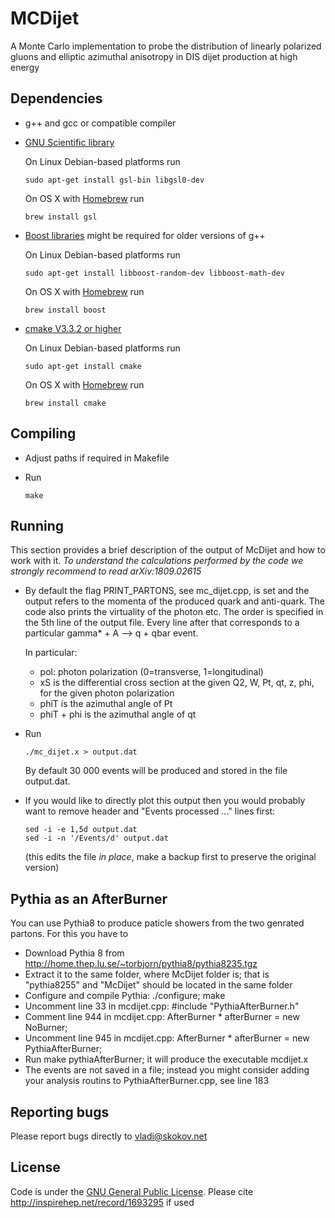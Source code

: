 # MCDijet

A Monte Carlo  implementation to probe the distribution of linearly polarized gluons and
elliptic azimuthal anisotropy in DIS dijet production at high energy

## Dependencies

* g++ and gcc or compatible compiler 

* [GNU Scientific library](https://www.gnu.org/software/gsl/)

	On Linux Debian-based platforms run 

	```
	sudo apt-get install gsl-bin libgsl0-dev 
	```

	On OS X with [Homebrew](https://github.com/Homebrew) run 

	```
	brew install gsl 
	```

* [Boost libraries](https://www.boost.org) might be required for older versions of g++  

	On Linux Debian-based platforms run 
	
	```
	sudo apt-get install libboost-random-dev libboost-math-dev  
	```

	On OS X with [Homebrew](https://github.com/Homebrew) run 
	
	```
	brew install boost 
	```

* [cmake V3.3.2 or higher](https://cmake.org)
	
	On Linux Debian-based platforms run 
	
	```
	sudo apt-get install cmake 
	```

	On OS X with [Homebrew](https://github.com/Homebrew) run 
	
	```
	brew install cmake
	```

## Compiling 

* Adjust paths if required in Makefile 

* Run 
	
	```
	make
	```


## Running 


This section provides a brief description of the output of McDijet and
how to work with it. _To understand the calculations performed by the code 
we strongly recommend to read arXiv:1809.02615_  

* By default the flag PRINT\_PARTONS, see mc\_dijet.cpp, is set and the output refers to
  the momenta of the produced quark and anti-quark. The code also
  prints the virtuality of the photon etc.
  The order is specified in the 5th line of the output file. Every
  line after that corresponds to a particular gamma\* + A --> q + qbar
  event.

  In particular:
  	- pol: photon polarization (0=transverse, 1=longitudinal)
  	- xS is the differential cross section at the given Q2, W, Pt,
	qt, z, phi, for the given photon polarization
	- phiT is the azimuthal angle of Pt
	- phiT + phi is the azimuthal angle of qt

* Run  

	```
	./mc_dijet.x > output.dat
	```
  By default 30 000 events will be produced and stored in the file output.dat. 

* If you would like to directly plot this output then you would
  probably want to remove header and "Events processed ..."
  lines first:

	```
  	sed -i -e 1,5d output.dat
  	sed -i -n '/Events/d' output.dat
   	```
  
  (this edits the file *in place*, make a backup first to preserve the
  original version)


## Pythia as an AfterBurner
You can use Pythia8 to produce paticle showers from the two genrated partons. 
For this you have to 

* Download Pythia 8 from http://home.thep.lu.se/~torbjorn/pythia8/pythia8235.tgz 
* Extract it to the same folder, where McDijet folder is; that is "pythia8255" and "McDijet"  should be located in the same folder
* Configure and compile Pythia: ./configure; make 
* Uncomment line 33 in mcdijet.cpp: #include "PythiaAfterBurner.h" 
* Comment line 944 in mcdijet.cpp: AfterBurner * afterBurner = new NoBurner; 
* Uncomment line 945 in mcdijet.cpp: AfterBurner * afterBurner = new PythiaAfterBurner; 
* Run make pythiaAfterBurner; it will produce the executable mcdijet.x
* The events are not saved in a file; instead you might consider adding your analysis routins to PythiaAfterBurner.cpp, see line 183

## Reporting bugs

Please report bugs directly to vladi@skokov.net





## License 


Code is under the [GNU General Public License](https://www.gnu.org/licenses/gpl-3.0.en.html). 
Please cite http://inspirehep.net/record/1693295 if used 
